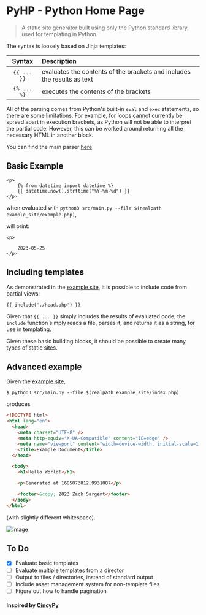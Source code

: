 # PyHP - Python Home Page

> A static site generator built using only the Python standard library, used for templating in Python.

The syntax is loosely based on Jinja templates:

|   Syntax    | Description                                                             |
| :---------: | :---------------------------------------------------------------------- |
| `{{ ... }}` | evaluates the contents of the brackets and includes the results as text |
| `{% ... %}` | executes the contents of the brackets                                   |

All of the parsing comes from Python's built-in `eval` and `exec` statements, so there are some limitations.
For example, for loops cannot currently be spread apart in execution brackets, as Python will not be able to interpret the partial code. However, this can be worked around returning all the necessary HTML in another block.

You can find the main parser [here](https://github.com/zsarge/PyHP/blob/main/src/main.py#L11-L25).

## Basic Example

```
<p>
    {% from datetime import datetime %}
    {{ datetime.now().strftime("%Y-%m-%d") }}
</p>
```

when evaluated with `python3 src/main.py --file $(realpath example_site/example.php)`,

will print:

```
<p>

    2023-05-25
</p>
```

## Including templates

As demonstrated in the [example site](./example_site/), it is possible to include code from partial views:

```
{{ include('./head.php') }}
```

Given that `{{ ... }}` simply includes the results of evaluated code, the `include` function simply reads a file, parses it, and returns it as a string, for use in templating.

Given these basic building blocks, it should be possible to create many types of static sites.

## Advanced example

Given the [example site](./example_site/),

```console
$ python3 src/main.py --file $(realpath example_site/index.php)
```

produces

```html
<!DOCTYPE html>
<html lang="en">
  <head>
    <meta charset="UTF-8" />
    <meta http-equiv="X-UA-Compatible" content="IE=edge" />
    <meta name="viewport" content="width=device-width, initial-scale=1.0" />
    <title>Example Document</title>
  </head>

  <body>
    <h1>Hello World!</h1>

    <p>Generated at 1685073812.9931087</p>

    <footer>&copy; 2023 Zack Sargent</footer>
  </body>
</html>
```

(with slightly different whitespace).

![image](https://github.com/zsarge/PyHP/assets/46602241/9282b725-8109-4315-86d0-25e9532d6a43)

## To Do

- [x] Evaluate basic templates
- [ ] Evaluate multiple templates from a director
- [ ] Output to files / directories, instead of standard output
- [ ] Include asset management system for non-template files
- [ ] Figure out how to handle pagination

#### Inspired by [CincyPy](https://cincypy.com/)
